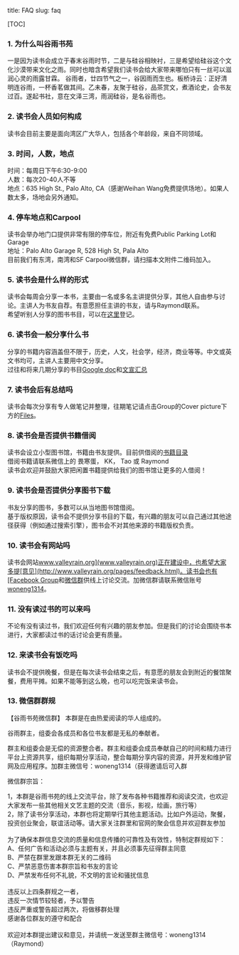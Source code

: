title: FAQ
slug: faq

[TOC]

### 1. 为什么叫谷雨书苑
一是因为读书会成立于春末谷雨时节，二是与硅谷相映衬，三是希望给硅谷这个文化沙漠带来文化之雨。同时也暗含希望我们读书会给大家带来哪怕只有一丝可以滋润心灵的雨露甘霖。
谷雨者，廿四节气之一，谷因雨而生也。板桥诗云：正好清明连谷雨，一杯香茗做其间。乙未春，友聚于硅谷，品茶赏文，煮酒论史，会书友过百。遂起书社，意在文泽三湾，雨润硅谷，是名谷雨也。

### 2. 读书会人员如何构成
读书会目前主要是面向湾区广大华人，包括各个年龄段，来自不同领域。

### 3. 时间，人数，地点
时间：每周日下午6:30-9:00<br/>
人数：每次20-40人不等<br/>
地点：635 High St., Palo Alto, CA（感谢Weihan Wang免费提供场地）。如果人数太多，场地会另外通知。

### 4. 停车地点和Carpool
读书会举办地门口提供非常有限的停车位，附近有免费Public Parking Lot和Garage<br>
地址：Palo Alto Garage R, 528 High St, Pala Alto<br>
目前我们有东湾，南湾和SF Carpool微信群，请扫描本文附件二维码加入。

### 5. 读书会是什么样的形式
读书会每周会分享一本书，主要由一名或多名主讲提供分享，其他人自由参与讨论。主讲人为书友自荐。有意愿担任主讲的书友，请与Raymond联系。<br>
希望听别人分享的图书书目，可以在[这里](http://goo.gl/Trle5U)登记。

### 6. 读书会一般分享什么书
分享的书籍内容涵盖但不限于，历史，人文，社会学，经济，商业等等。中文或英文书均可，主讲人主要用中文分享。<br>
过往和将来几期分享的书目[Google doc](http://goo.gl/k8CgKM)和[文宣汇总](http://goo.gl/OTYGdA)

### 7. 读书会后有总结吗
读书会每次分享有专人做笔记并整理，往期笔记请点击Group的Cover picture下方的[Files](https://www.facebook.com/groups/ValleyRain/files/)。

### 8. 读书会是否提供书籍借阅
读书会设立小型图书馆，书籍由书友提供。目前供借阅的[书籍目录](http://goo.gl/Kt9HCV) <br>
借阅书籍请联系微信上的 畏寒蛋， KK， Tao 或 Raymond <br>
读书会欢迎并鼓励大家把闲置书籍提供给我们的图书馆让更多的人借阅！<br>

### 9. 读书会是否提供分享图书下载
书友分享的图书，多数可以从当地图书馆借阅。<br>
基于版权原因，读书会不提供分享书目的下载，有兴趣的朋友可以自己通过其他途径获得（例如通过搜索引擎），图书会不对其他来源的书籍版权负责。

### 10. 读书会有网站吗
读书会网站[www.valleyrain.org](www.valleyrain.org)正在建设中，也希望大家多提[意见](http://www.valleyrain.org/pages/feedback.html)。读书会也有[Facebook Group](http://www.facebook.com/groups/ValleyRain)和[微信群](http://weixin.qq.com/g/AduHOh9yLie7It1V)供线上讨论交流。加微信群请联系微信账号[woneng1314](http://weixin.qq.com/r/NIjVzcvEBZZ6rY_u990m)。

### 11. 没有读过书的可以来吗
不论有没有读过书，我们欢迎任何有兴趣的朋友参加。但是我们的讨论会围绕书本进行，大家都读过书的话讨论会更有质量。

### 12. 来读书会有饭吃吗
读书会不提供晚餐，但是在每次读书会结束之后，有意愿的朋友会到附近的餐馆聚餐，费用平摊。如果不能等到这么晚，也可以吃完饭来读书会。

### 13. 微信群群规

【谷雨书苑微信群】
本群是在由热爱阅读的华人组成的。

谷雨群主，组委会各成员和各位书友都是无私的奉献者。

群主和组委会是无偿的资源整合者。群主和组委会成员奉献自己的时间和精力进行平台上资源共享，组织每期分享活动，整合每期分享内容的资源，并开发和维护官网及应用程序。加群主微信号：woneng1314（获得邀请后可入群

微信群宗旨：

1，本群是谷雨书苑的线上交流平台，除了发布各种书籍推荐和阅读交流，也欢迎大家发布一些其他相关文艺主题的交流（音乐，影视，绘画，旅行等）<br>
2，除了读书分享活动，本群也将定期举行其他主题活动。比如户外运动，聚餐，投资创业聚会，联谊活动等。请大家关注群里和官网的聚会信息并欢迎群友参加<br>
<br>
为了确保本群信息交流的质量和信息传播的可靠性及有效性，特制定群规如下：<br>
A、任何广告和活动必须与主题有关，并且必须事先征得群主同意<br>
B、严禁在群里发跟本群无关的二维码<br>
C、严禁恶意伤害本群宗旨和书友的言论<br>
D、严禁发布任何不礼貌，不文明的言论和骚扰信息<br>
<br>
违反以上四条群规之一者，<br>
违反一次情节较轻者，予以警告<br>
违反严重或警告超过两次，将做移群处理<br>
感谢各位群友的遵守和配合<br>
<br>
欢迎对本群提出建议和意见，并请统一发送至群主微信号：woneng1314（Raymond）
